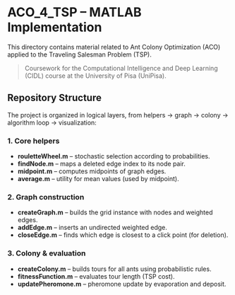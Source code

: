 # ACO_4_TSP – MATLAB Implementation

This directory contains material related to Ant Colony Optimization (ACO) 
applied to the Traveling Salesman Problem (TSP).

> Coursework for the Computational Intelligence and Deep Learning (CIDL) 
course at the University of Pisa (UniPisa).

## Repository Structure

The project is organized in logical layers, from helpers → graph → 
colony → algorithm loop → visualization:

### 1. Core helpers
- **rouletteWheel.m** – stochastic selection according to probabilities.  
- **findNode.m** – maps a deleted edge index to its node pair.  
- **midpoint.m** – computes midpoints of graph edges.  
- **average.m** – utility for mean values (used by midpoint).

### 2. Graph construction
- **createGraph.m** – builds the grid instance with nodes and weighted 
edges.  
- **addEdge.m** – inserts an undirected weighted edge.  
- **closeEdge.m** – finds which edge is closest to a click point (for 
deletion).

### 3. Colony & evaluation
- **createColony.m** – builds tours for all ants using probabilistic 
rules.  
- **fitnessFunction.m** – evaluates tour length (TSP cost).  
- **updatePheromone.m** – pheromone update by evaporation and deposit.


